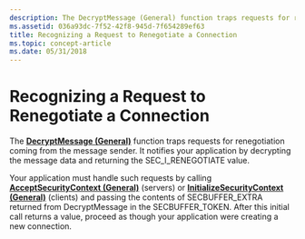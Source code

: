 ```yaml
---
description: The DecryptMessage (General) function traps requests for renegotiation coming from the message sender. It notifies your application by decrypting the message data and returning the SEC\_I\_RENEGOTIATE value.
ms.assetid: 036a93dc-7f52-42f8-945d-7f654289ef63
title: Recognizing a Request to Renegotiate a Connection
ms.topic: concept-article
ms.date: 05/31/2018
---
```


# Recognizing a Request to Renegotiate a Connection

The [**DecryptMessage (General)**](decryptmessage--general.md) function traps requests for renegotiation coming from the message sender. It notifies your application by decrypting the message data and returning the SEC\_I\_RENEGOTIATE value.

Your application must handle such requests by calling [**AcceptSecurityContext (General)**](acceptsecuritycontext--general.md) (servers) or [**InitializeSecurityContext (General)**](initializesecuritycontext--general.md) (clients) and passing the contents of SECBUFFER_EXTRA returned from DecryptMessage in the SECBUFFER_TOKEN. After this initial call returns a value, proceed as though your application were creating a new connection.

 

 



